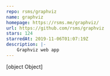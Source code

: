```yaml
---
repo: rsms/graphviz
name: graphviz
homepage: https://rsms.me/graphviz/
url: https://github.com/rsms/graphviz
stars: 124
starredAt: 2019-11-06T01:07:19Z
description: |-
    Graphviz web app
---
```


[object Object]
